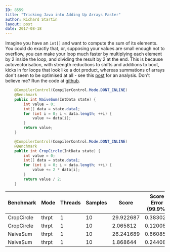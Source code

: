 ```yaml
---
ID: 8559
title: "Tricking Java into Adding Up Arrays Faster"
author: Richard Startin
layout: post
date: 2017-08-18
---
```

Imagine you have an `int[]` and want to compute the sum of its elements. You could do exactly that, or, supposing your values are small enough not to overflow, you can make your loop much faster by multiplying each element by 2 inside the loop, and dividing the result by 2 at the end. This is because autovectorisation, with strength reductions to shifts and additions to boot, kicks in for loops that look like a dot product, whereas summations of arrays don't seem to be optimised at all - see this <a href="https://richardstartin.github.io/posts/how-much-algebra-does-c2-know-part-2-distributivity/" target="_blank">post</a> for an analysis. Don't believe me? Run the code at <a href="https://github.com/richardstartin/simdbenchmarks" target="_blank">github</a>.

```java
    @CompilerControl(CompilerControl.Mode.DONT_INLINE)
    @Benchmark
    public int NaiveSum(IntData state) {
        int value = 0;
        int[] data = state.data1;
        for (int i = 0; i < data.length; ++i) {
            value += data[i];
        }
        return value;
    }

    @CompilerControl(CompilerControl.Mode.DONT_INLINE)
    @Benchmark
    public int CropCircle(IntData state) {
        int value = 0;
        int[] data = state.data1;
        for (int i = 0; i < data.length; ++i) {
            value += 2 * data[i];
        }
        return value / 2;
    }
```

|Benchmark|Mode|Threads|Samples|Score|Score Error (99.9%)|Unit|Param: size|
|--- |--- |--- |--- |--- |--- |--- |--- |
|CropCircle|thrpt|1|10|29.922687|0.383028|ops/ms|100000|
|CropCircle|thrpt|1|10|2.065812|0.120089|ops/ms|1000000|
|NaiveSum|thrpt|1|10|26.241689|0.660850|ops/ms|100000|
|NaiveSum|thrpt|1|10|1.868644|0.244081|ops/ms|1000000|
